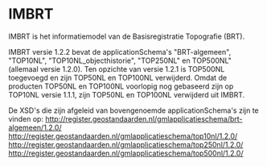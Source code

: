 # IMBRT
IMBRT is het informatiemodel van de Basisregistratie Topografie (BRT). 

IMBRT versie 1.2.2 bevat de applicationSchema's "BRT-algemeen", "TOP10NL", "TOP10NL_objecthistorie", "TOP250NL" en TOP500NL" (allemaal versie 1.2.0).
Ten opzichte van versie 1.2.1 is TOP500NL toegevoegd en zijn TOP50NL en TOP100NL verwijderd.
Omdat de producten TOP50NL en TOP100NL voorlopig nog gebaseerd zijn op TOP10NL versie 1.1.1, zijn TOP50NL en TOP100NL verwijderd uit IMBRT.

De XSD's die zijn afgeleid van bovengenoemde applicationSchema's zijn te vinden op: 
http://register.geostandaarden.nl/gmlapplicatieschema/brt-algemeen/1.2.0/ 
http://register.geostandaarden.nl/gmlapplicatieschema/top10nl/1.2.0/ 
http://register.geostandaarden.nl/gmlapplicatieschema/top250nl/1.2.0/ 
http://register.geostandaarden.nl/gmlapplicatieschema/top500nl/1.2.0/